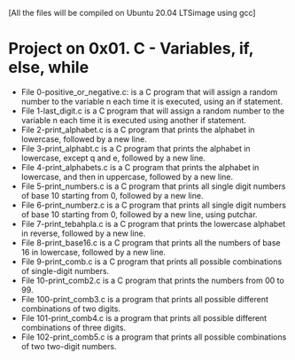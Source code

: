 [All the files will be compiled on Ubuntu 20.04 LTSimage using gcc]

# Project on 0x01. C - Variables, if, else, while
- File 0-positive_or_negative.c: is a C program that will assign a random number to the variable n each time it is executed, using an if statement.
- File 1-last_digit.c is a C program that will assign a random number to the variable n each time it is executed using another if statement.
- File 2-print_alphabet.c is a C program that prints the alphabet in lowercase, followed by a new line.
- File 3-print_alphabt.c is a C program that prints the alphabet in lowercase, except q and e, followed by a new line.
- File 4-print_alphabets.c is a C program that prints the alphabet in lowercase, and then in uppercase, followed by a new line.
- File 5-print_numbers.c is a C program that prints all single digit numbers of base 10 starting from 0, followed by a new line.
- File 6-print_numberz.c is a C program that prints all single digit numbers of base 10 starting from 0, followed by a new line, using putchar.
- File 7-print_tebahpla.c is a C program that prints the lowercase alphabet in reverse, followed by a new line.
- File 8-print_base16.c is a C program that prints all the numbers of base 16 in lowercase, followed by a new line.
- File 9-print_comb.c is a C program that prints all possible combinations of single-digit numbers.
- File 10-print_comb2.c is a C program that prints the numbers from 00 to 99.
- File 100-print_comb3.c is a program that prints all possible different combinations of two digits.
- File 101-print_comb4.c is a program that prints all possible different combinations of three digits.
- File 102-print_comb5.c is a program that prints all possible combinations of two two-digit numbers.
